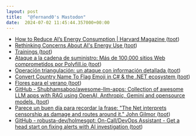 ```yaml
---
layout: post
title:  "@fernand0's Mastodon"
date:  2024-07-02 11:45:44.357000+00:00
---
```

*  [How to Reduce AI’s Energy Consumption \| Harvard Magazine ](https://www.harvardmagazine.com/2024/03/scaling-artificial-intelligenc) ([toot](https://mastodon.social/@fernand0/112716725908904079))
*  [Rethinking Concerns About AI's Energy Use ](https://datainnovation.org/2024/01/rethinking-concerns-about-ais-energy-use) ([toot](https://mastodon.social/@fernand0/112716480519824684))
*  [Trainings ](https://www.dfn-cert.de/summary/trainings) ([toot](https://mastodon.social/@fernand0/112716247953176933))
*  [Ataque a la cadena de suministro: Más de 100,000 sitios Web comprometidos por Polyfill.io ](https://unaaldia.hispasec.com/2024/06/ataque-a-la-cadena-de-suministro-mas-de-100000-sitios-web-comprometidos-por-polyfill-io.htm) ([toot](https://mastodon.social/@fernand0/112715885585493124))
*  [Operación triangulación: un ataque con información detallada ](http://fernand0.github.io//operacion-triangulacion) ([toot](https://mastodon.social/@fernand0/112714321065031245))
*  [Convert Country Name To Flag Emoji in C# & the .NET ecosystem ](https://itnext.io/convert-country-name-to-flag-emoji-in-c-the-net-ecosystem-115f714d3ef) ([toot](https://mastodon.social/@fernand0/112714291200840156))
*  [Flores para el verano ](https://avecesunafoto.wordpress.com/2024/07/01/flores-para-el-verano) ([toot](https://mastodon.social/@fernand0/112713431643087054))
*  [GitHub - Shubhamsaboo/awesome-llm-apps: Collection of awesome LLM apps with RAG using OpenAI, Anthropic, Gemini and opensource models. ](https://github.com/Shubhamsaboo/awesome-llm-app) ([toot](https://mastodon.social/@fernand0/112712336136947872))
*  [Parece un buen día para recordar la frase: &quot;The Net interprets censorship as damage and routes around it.&quot; John Gilmor ](https://mastodon.social/@fernand0/112712274357831631) ([toot](https://mastodon.social/@fernand0/112712274357831631))
*  [GitHub - robusta-dev/holmesgpt: On-Call/DevOps Assistant - Get a head start on fixing alerts with AI investigation ](https://github.com/robusta-dev/holmesgp) ([toot](https://mastodon.social/@fernand0/112712209524239153))
